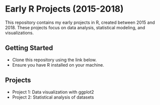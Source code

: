 # Early R Projects (2015-2018)

This repository contains my early projects in R, created between 2015 and 2018. These projects focus on data analysis, statistical modeling, and visualizations.

## Getting Started
- Clone this repository using the link below.
- Ensure you have R installed on your machine.

## Projects
- Project 1: Data visualization with ggplot2
- Project 2: Statistical analysis of datasets
